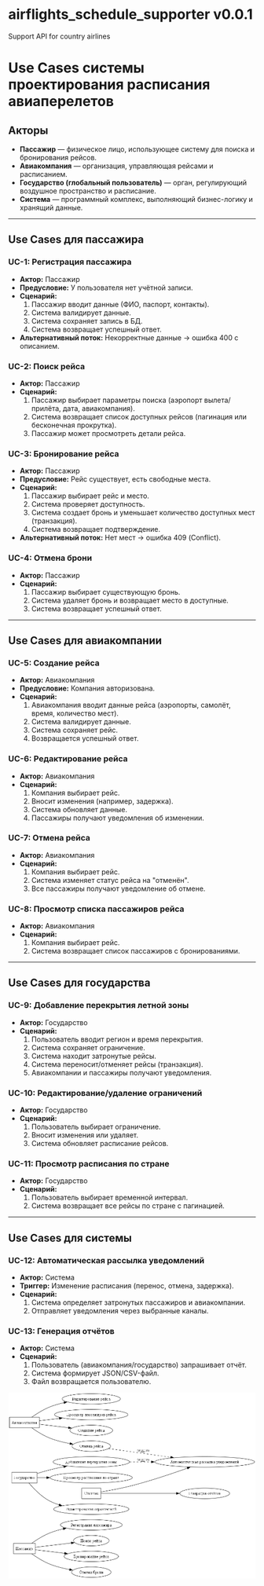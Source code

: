 # airflights_schedule_supporter v0.0.1
Support API for country airlines

# Use Cases системы проектирования расписания авиаперелетов

## Акторы

* **Пассажир** — физическое лицо, использующее систему для поиска и бронирования рейсов.
* **Авиакомпания** — организация, управляющая рейсами и расписанием.
* **Государство (глобальный пользователь)** — орган, регулирующий воздушное пространство и расписание.
* **Система** — программный комплекс, выполняющий бизнес-логику и хранящий данные.

---

## Use Cases для пассажира

### UC-1: Регистрация пассажира

* **Актор:** Пассажир
* **Предусловие:** У пользователя нет учётной записи.
* **Сценарий:**
  1. Пассажир вводит данные (ФИО, паспорт, контакты).
  2. Система валидирует данные.
  3. Система сохраняет запись в БД.
  4. Система возвращает успешный ответ.
* **Альтернативный поток:** Некорректные данные → ошибка 400 с описанием.

### UC-2: Поиск рейса

* **Актор:** Пассажир
* **Сценарий:**
  1. Пассажир выбирает параметры поиска (аэропорт вылета/прилёта, дата, авиакомпания).
  2. Система возвращает список доступных рейсов (пагинация или бесконечная прокрутка).
  3. Пассажир может просмотреть детали рейса.

### UC-3: Бронирование рейса

* **Актор:** Пассажир
* **Предусловие:** Рейс существует, есть свободные места.
* **Сценарий:**
  1. Пассажир выбирает рейс и место.
  2. Система проверяет доступность.
  3. Система создает бронь и уменьшает количество доступных мест (транзакция).
  4. Система возвращает подтверждение.
* **Альтернативный поток:** Нет мест → ошибка 409 (Conflict).

### UC-4: Отмена брони

* **Актор:** Пассажир
* **Сценарий:**
  1. Пассажир выбирает существующую бронь.
  2. Система удаляет бронь и возвращает место в доступные.
  3. Система возвращает успешный ответ.

---

## Use Cases для авиакомпании

### UC-5: Создание рейса

* **Актор:** Авиакомпания
* **Предусловие:** Компания авторизована.
* **Сценарий:**
  1. Авиакомпания вводит данные рейса (аэропорты, самолёт, время, количество мест).
  2. Система валидирует данные.
  3. Система сохраняет рейс.
  4. Возвращается успешный ответ.

### UC-6: Редактирование рейса

* **Актор:** Авиакомпания
* **Сценарий:**
  1. Компания выбирает рейс.
  2. Вносит изменения (например, задержка).
  3. Система обновляет данные.
  4. Пассажиры получают уведомления об изменении.

### UC-7: Отмена рейса

* **Актор:** Авиакомпания
* **Сценарий:**
  1. Компания выбирает рейс.
  2. Система изменяет статус рейса на "отменён".
  3. Все пассажиры получают уведомление об отмене.

### UC-8: Просмотр списка пассажиров рейса

* **Актор:** Авиакомпания
* **Сценарий:**
  1. Компания выбирает рейс.
  2. Система возвращает список пассажиров с бронированиями.

---

## Use Cases для государства

### UC-9: Добавление перекрытия летной зоны

* **Актор:** Государство
* **Сценарий:**
  1. Пользователь вводит регион и время перекрытия.
  2. Система сохраняет ограничение.
  3. Система находит затронутые рейсы.
  4. Система переносит/отменяет рейсы (транзакция).
  5. Авиакомпании и пассажиры получают уведомления.

### UC-10: Редактирование/удаление ограничений

* **Актор:** Государство
* **Сценарий:**
  1. Пользователь выбирает ограничение.
  2. Вносит изменения или удаляет.
  3. Система обновляет расписание рейсов.

### UC-11: Просмотр расписания по стране

* **Актор:** Государство
* **Сценарий:**
  1. Пользователь выбирает временной интервал.
  2. Система возвращает все рейсы по стране с пагинацией.

---

## Use Cases для системы

### UC-12: Автоматическая рассылка уведомлений

* **Актор:** Система
* **Триггер:** Изменение расписания (перенос, отмена, задержка).
* **Сценарий:**
  1. Система определяет затронутых пассажиров и авиакомпании.
  2. Отправляет уведомления через выбранные каналы.

### UC-13: Генерация отчётов

* **Актор:** Система
* **Сценарий:**
  1. Пользователь (авиакомпания/государство) запрашивает отчёт.
  2. Система формирует JSON/CSV-файл.
  3. Файл возвращается пользователю.



![Диаграмма Use Cases системы](docs\usecase_airline_scheduling.png)